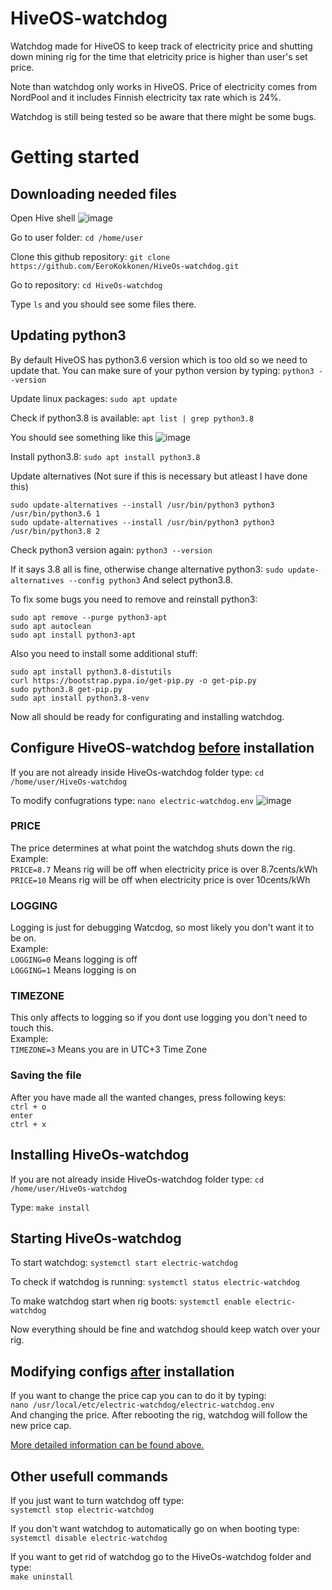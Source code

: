 # HiveOS-watchdog
Watchdog made for HiveOS to keep track of electricity price and shutting down mining rig for the time that eletricity price is higher than user's set price.

Note than watchdog only works in HiveOS. Price of electricity comes from NordPool and it includes Finnish electricity tax rate which is 24%.

Watchdog is still being tested so be aware that there might be some bugs.

# Getting started

## Downloading needed files
Open Hive shell
![image](https://github.com/EeroKokkonen/HiveOs-watchdog/assets/101599252/530c892c-ac09-4bcc-88a4-14f911b89a00)

Go to user folder:
`cd /home/user`

Clone this github repository:
`git clone https://github.com/EeroKokkonen/HiveOs-watchdog.git`

Go to repository:
`cd HiveOs-watchdog`

Type `ls` and you should see some files there.

## Updating python3
By default HiveOS has python3.6 version which is too old so we need to update that.
You can make sure of your python version by typing:
`python3 --version`

Update linux packages:
`sudo apt update`

Check if python3.8 is available:
`apt list | grep python3.8`

You should see something like this
![image](https://github.com/EeroKokkonen/HiveOs-watchdog/assets/101599252/33eacbc9-80f0-4fdb-9d84-007af1dc99c5)

Install python3.8:
`sudo apt install python3.8`

Update alternatives (Not sure if this is necessary but atleast I have done this)
```
sudo update-alternatives --install /usr/bin/python3 python3 /usr/bin/python3.6 1
sudo update-alternatives --install /usr/bin/python3 python3 /usr/bin/python3.8 2
```

Check python3 version again:
`python3 --version`

If it says 3.8 all is fine, otherwise change alternative python3:
`sudo update-alternatives --config python3`
And select python3.8.

To fix some bugs you need to remove and reinstall python3:
```
sudo apt remove --purge python3-apt
sudo apt autoclean
sudo apt install python3-apt
```
Also you need to install some additional stuff:
```
sudo apt install python3.8-distutils
curl https://bootstrap.pypa.io/get-pip.py -o get-pip.py
sudo python3.8 get-pip.py
sudo apt install python3.8-venv
```

Now all should be ready for configurating and installing watchdog.

## Configure HiveOS-watchdog <ins>before</ins> installation
If you are not already inside HiveOs-watchdog folder type:
```cd /home/user/HiveOs-watchdog```

To modify confugrations type:
```nano electric-watchdog.env```
![image](https://github.com/EeroKokkonen/HiveOs-watchdog/assets/101599252/f643d84d-7796-4ffb-b0a8-590fcaf03d73)

### PRICE
The price determines at what point the watchdog shuts down the rig. <br />
Example: <br />
`PRICE=8.7`  Means rig will be off when electricity price is over 8.7cents/kWh <br />
`PRICE=10`   Means rig will be off when electricity price is over 10cents/kWh <br />

### LOGGING
Logging is just for debugging Watcdog, so most likely you don't want it to be on. <br />
Example: <br />
`LOGGING=0`  Means logging is off <br />
`LOGGING=1`  Means logging is on <br />

### TIMEZONE
This only affects to logging so if you dont use logging you don't need to touch this. <br />
Example: <br />
`TIMEZONE=3`  Means you are in UTC+3 Time Zone<br />

### Saving the file
After you have made all the wanted changes, press following keys:  
`ctrl + o`  
`enter`  
`ctrl + x`  


## Installing HiveOs-watchdog
If you are not already inside HiveOs-watchdog folder type:
`cd /home/user/HiveOs-watchdog`

Type:
`make install`

## Starting HiveOs-watchdog
To start watchdog:
`systemctl start electric-watchdog`

To check if watchdog is running:
`systemctl status electric-watchdog`

To make watchdog start when rig boots:
`systemctl enable electric-watchdog`

Now everything should be fine and watchdog should keep watch over your rig.

## Modifying configs <ins>after</ins> installation
If you want to change the price cap you can to do it by typing: <br />
`nano /usr/local/etc/electric-watchdog/electric-watchdog.env` <br />
And changing the price. After rebooting the rig, watchdog will follow the new price cap.  
  
<ins>More detailed information can be found above.</ins>

## Other usefull commands

If you just want to turn watchdog off type: <br />
`systemctl stop electric-watchdog`

If you don't want watchdog to automatically go on when booting type: <br />
`systemctl disable electric-watchdog`

If you want to get rid of watchdog go to the HiveOs-watchdog folder and type: <br />
`make uninstall`







